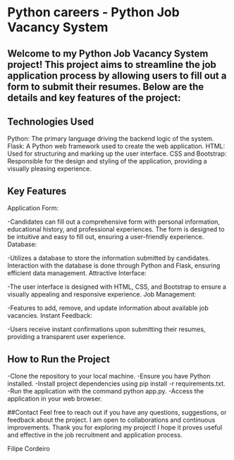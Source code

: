 # Python careers - Python Job Vacancy System

## Welcome to my Python Job Vacancy System project! This project aims to streamline the job application process by allowing users to fill out a form to submit their resumes. Below are the details and key features of the project:

## Technologies Used
Python: The primary language driving the backend logic of the system.
Flask: A Python web framework used to create the web application.
HTML: Used for structuring and marking up the user interface.
CSS and Bootstrap: Responsible for the design and styling of the application, providing a visually pleasing experience.

## Key Features
Application Form:

-Candidates can fill out a comprehensive form with personal information, educational history, and professional experiences.
The form is designed to be intuitive and easy to fill out, ensuring a user-friendly experience.
Database:

-Utilizes a database to store the information submitted by candidates.
Interaction with the database is done through Python and Flask, ensuring efficient data management.
Attractive Interface:

-The user interface is designed with HTML, CSS, and Bootstrap to ensure a visually appealing and responsive experience.
Job Management:

-Features to add, remove, and update information about available job vacancies.
Instant Feedback:

-Users receive instant confirmations upon submitting their resumes, providing a transparent user experience.

## How to Run the Project
-Clone the repository to your local machine.
-Ensure you have Python installed.
-Install project dependencies using pip install -r requirements.txt.
-Run the application with the command python app.py.
-Access the application in your web browser.

##Contact
Feel free to reach out if you have any questions, suggestions, or feedback about the project. I am open to collaborations and continuous improvements.
Thank you for exploring my project! I hope it proves useful and effective in the job recruitment and application process.

Filipe Cordeiro
